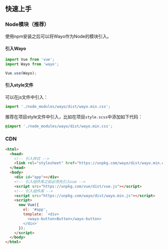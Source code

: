 ## 快速上手

### Node模块（推荐）
使用npm安装之后可以将Wayo作为Node的模块引入。

#### 引入Wayo
```javascript
import Vue from 'vue';
import Wayo from 'wayo';

Vue.use(Wayo);
```

#### 引入style文件
可以在js文件中引入：
```javascript
import './node_modules/wayo/dist/wayo.min.css';
```

推荐在项目style文件中引入，比如在项目`style.scss`中添加如下代码：
```scss
@import './node_modules/wayo/dist/wayo.min.css';
```

### CDN
```html
<html>
  <head>
    <!-- 引入样式 -->
    <link rel="stylesheet" href="https://unpkg.com/wayo/dist/wayo.min.css">
  </head>
  <body>
    <div id="app"></div>
    <!-- 引入组件库之前必须先引入vue -->
    <script src="https://unpkg.com/vue/dist/vue.js"></script>
    <!-- 引入组件库 -->
    <script src="https://unpkg.com/wayo/dist/wayo.min.js"></script>
    <script>
      new Vue({
        el: '#app',
        template: `<div>
          <wayo-button>Button</wayo-button>
        </div>`
      });
    </script>
  </body>
</html>
```